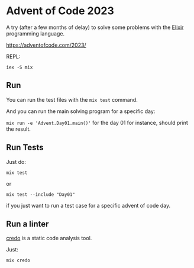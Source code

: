 # Advent of Code 2023

A try (after a few months of delay) to solve some problems with the [Elixir](https://elixir-lang.org/) programming language.

https://adventofcode.com/2023/

REPL:

```
iex -S mix
```

## Run

You can run the test files with the `mix test` command.

And you can run the main solving program for a specific day:

`mix run -e 'Advent.Day01.main()'` for the day 01 for instance, should print the result.

## Run Tests

Just do:

```
mix test
```

or

```
mix test --include "Day01"
```

if you just want to run a test case for a specific advent of code day.


## Run a linter

[credo](https://github.com/rrrene/credo) is a static code analysis tool.

Just:

```
mix credo
```
